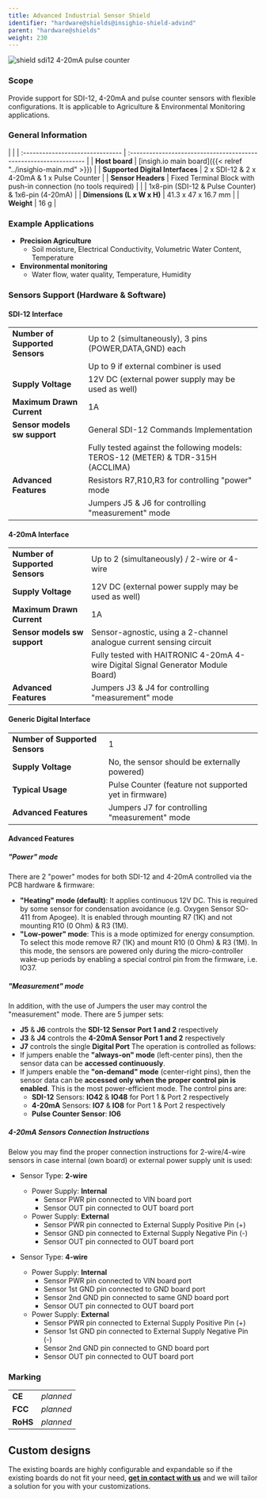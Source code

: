 ```yaml
---
title: Advanced Industrial Sensor Shield
identifier: "hardware@shields@insighio-shield-advind"
parent: "hardware@shields"
weight: 230
---
```


![shield sdi12 4-20mA pulse counter](/images/deviceimages/insighio-shield-advind.png?width=30pc)

### Scope
Provide support for SDI-12, 4-20mA and pulse counter sensors with flexible configurations. It is applicable to Agriculture & Environmental Monitoring applications.

### General Information

|                                  |
| :------------------------------- | :---------------------------------------------------------------- |
| **Host board**                   | [insigh.io main board]({{< relref "../insighio-main.md" >}})       |
| **Supported Digital Interfaces** | 2 x SDI-12 & 2 x 4-20mA & 1 x Pulse Counter                       |
| **Sensor Headers**               | Fixed Terminal Block with push-in connection (no tools required)  |
|                                  | 1x8-pin (SDI-12 & Pulse Counter) & 1x6-pin (4-20mA)               |
| **Dimensions (L x W x H)**       | 41.3 x 47 x 16.7 mm                                               |
| **Weight**                       | 16 g                                                              |

### Example Applications

-   **Precision Agriculture**
    -   Soil moisture, Electrical Conductivity, Volumetric Water Content, Temperature
-   **Environmental monitoring**
    -   Water flow, water quality, Temperature, Humidity


### Sensors Support (Hardware & Software)

#### SDI-12 Interface

|                                 |                                                                                  |
| :-----------------------------  | :--------------------------------------------------------------------------------|
| **Number of Supported Sensors** | Up to 2 (simultaneously), 3 pins (POWER,DATA,GND) each                           |
|                                 | Up to 9 if external combiner is used                                             |
| **Supply Voltage**              | 12V DC (external power supply may be used as well)                               |
| **Maximum Drawn  Current**      | 1A                                                                               |
| **Sensor models sw support**    | General SDI-12 Commands Implementation                                           |
|                                 | Fully tested against the following models: TEROS-12 (METER) & TDR-315H (ACCLIMA) |
| **Advanced Features**           | Resistors R7,R10,R3 for controlling "power" mode                                  |
|                                 | Jumpers J5 & J6 for controlling "measurement" mode                               |

#### 4-20mA Interface

|                                 |                                                                                  |
| :-----------------------------  | :--------------------------------------------------------------------------------|
| **Number of Supported Sensors** | Up to 2 (simultaneously) / 2-wire or 4-wire                                      |
| **Supply Voltage**              | 12V DC (external power supply may be used as well)                               |
| **Maximum Drawn  Current**      | 1A                                                                               |
| **Sensor models sw support**    | Sensor-agnostic, using a 2-channel analogue current sensing circuit              |
|                                 | Fully tested with HAITRONIC 4-20mA 4-wire Digital Signal Generator Module Board) |
| **Advanced Features**           | Jumpers J3 & J4 for controlling "measurement" mode                               |

#### Generic Digital Interface

|                                 |                                                       |
| :-----------------------------  | :-----------------------------------------------------|
| **Number of Supported Sensors** | 1                                                     |
| **Supply Voltage**              | No, the sensor should be externally powered)          |
| **Typical Usage**               | Pulse Counter (feature not supported yet in firmware) |
 **Advanced Features**           | Jumpers J7 for controlling "measurement" mode         |


#### Advanced Features
##### "Power" mode
There are 2 "power" modes for both SDI-12 and 4-20mA controlled via the PCB hardware & firmware:
- __"Heating" mode (default)__: It applies continuous 12V DC. This is required by some sensor for condensation avoidance (e.g. Oxygen Sensor SO-411 from Apogee). It is enabled through mounting R7 (1K) and not mounting R10 (0 Ohm) & R3 (1M).
- __"Low-power" mode__: This is a mode optimized for energy consumption. To select this mode remove R7 (1K) and mount R10 (0 Ohm) & R3 (1M). In this mode, the sensors are powered only during the micro-controller wake-up periods by enabling a special control pin from the firmware, i.e. IO37.

<add some photos>

##### "Measurement" mode
In addition, with the use of Jumpers the user may control the "measurement" mode.
There are 5 jumper sets:
- __J5__ & __J6__ controls the __SDI-12 Sensor Port 1 and 2__ respectively
- __J3__ & __J4__ controls the __4-20mA Sensor Port 1 and 2__ respectively
- __J7__ controls the single __Digital Port__
The operation is controlled as follows:
- If jumpers enable the __"always-on" mode__ (left-center pins), then the sensor data can be __accessed continuously__.
- If jumpers enable the __"on-demand" mode__ (center-right pins), then the sensor data can be __accessed only when the proper control pin is enabled__.
This is the most power-efficient mode. The control pins are:
  - __SDI-12__ Sensors: __IO42__ & __IO48__ for Port 1 & Port 2 respectively
  - __4-20mA__ Sensors: __IO7__ & __IO8__ for Port 1 & Port 2 respectively
  - __Pulse Counter Sensor__: __IO6__

<add some photos>

##### 4-20mA Sensors Connection Instructions
Below you may find the proper connection instructions for 2-wire/4-wire sensors in case internal (own board) or external power supply unit is used:

- Sensor Type: __2-wire__
  - Power Supply: __Internal__
    - Sensor PWR pin connected to VIN board port
    - Sensor OUT pin connected to OUT board port
  - Power Supply: __External__
    - Sensor PWR pin connected to External Supply Positive Pin (+)
    - Sensor GND pin connected to External Supply Negative Pin (-)
    - Sensor OUT pin connected to OUT board port


- Sensor Type: __4-wire__
  - Power Supply: __Internal__
    - Sensor PWR pin connected to VIN board port
    - Sensor 1st GND pin connected to GND board port
    - Sensor 2nd GND pin connected to same GND board port
    - Sensor OUT pin connected to OUT board port
  - Power Supply: __External__
    - Sensor PWR pin connected to External Supply Positive Pin (+)
    - Sensor 1st GND pin connected to External Supply Negative Pin (-)
    - Sensor 2nd GND pin connected to GND board port
    - Sensor OUT pin connected to OUT board port

### Marking

|          |           |
| :------- | :-------- |
| **CE**   | _planned_ |
| **FCC**  | _planned_ |
| **RoHS** | _planned_ |

## Custom designs

The existing boards are highly configurable and expandable so if the existing boards do not fit your need, **[get in contact with us](mailto:info@insigh.io)** and we will tailor a solution for you with your customizations.
